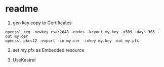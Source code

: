 # readme

1. gen key copy to Certificates
```
openssl req -newkey rsa:2048 -nodes -keyout my.key -x509 -days 365 -out my.cer
openssl pkcs12 -export -in my.cer -inkey my.key -out my.pfx
```

2. set my.pfx as Embedded resource

3. UseKestrel